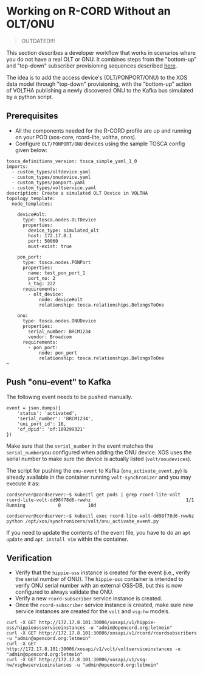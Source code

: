 # Working on R-CORD Without an OLT/ONU

> OUTDATED!!!

This section describes a developer workflow that works in scenarios
where you do not have a real OLT or ONU. It combines steps from
the "bottom-up" and "top-down" subscriber provisioning sequences
described [here](../profiles/rcord/configuration.md).

The idea is to add the access device's (OLT/PONPORT/ONU) to the XOS
data model through "top-down" provisioning, with the "bottom-up"
action of VOLTHA publishing a newly discovered ONU to the Kafka bus
simulated by a python script.

## Prerequisites

- All the components needed for the R-CORD profile are up and running
   on your POD (xos-core, rcord-lite, voltha, onos).
- Configure `OLT/PONPORT/ONU` devices using the sample
   TOSCA config given below:

```shell
tosca_definitions_version: tosca_simple_yaml_1_0
imports:
  - custom_types/oltdevice.yaml
  - custom_types/onudevice.yaml
  - custom_types/ponport.yaml
  - custom_types/voltservice.yaml
description: Create a simulated OLT Device in VOLTHA
topology_template:
  node_templates:

    device#olt:
      type: tosca.nodes.OLTDevice
      properties:
        device_type: simulated_olt
        host: 172.17.0.1
        port: 50060
        must-exist: true

    pon_port:
      type: tosca.nodes.PONPort
      properties:
        name: test_pon_port_1
        port_no: 2
        s_tag: 222
      requirements:
        - olt_device:
            node: device#olt
            relationship: tosca.relationships.BelongsToOne

    onu:
      type: tosca.nodes.ONUDevice
      properties:
        serial_number: BRCM1234
        vendor: Broadcom
      requirements:
        - pon_port:
            node: pon_port
            relationship: tosca.relationships.BelongsToOne
~
```

## Push "onu-event" to Kafka

The following event needs to be pushed manually.

```shell
event = json.dumps({
    'status': 'activated',
    'serial_number': 'BRCM1234',
    'uni_port_id': 16,
    'of_dpid': 'of:109299321'
})
```

Make sure that the `serial_number` in the event matches the
`serial_number`you configured when adding the ONU device.
XOS uses the serial number to make sure the device is actually
listed (`volt/onudevices`).

The script for pushing the `onu-event` to Kafka
(`onu_activate_event.py`) is already available in the container
running `volt-synchronizer` and you may execute it as:

```shell
cordserver@cordserver:~$ kubectl get pods | grep rcord-lite-volt
rcord-lite-volt-dd98f78d6-rwwhz                                   1/1       Running            0          10d

cordserver@cordserver:~$ kubectl exec rcord-lite-volt-dd98f78d6-rwwhz python /opt/xos/synchronizers/volt/onu_activate_event.py
```

If you need to update the contents of the event file, you have to do
an `apt update` and `apt install vim` within the container.

## Verification

- Verify that the `hippie-oss` instance is created for the event
   (i.e., verify the serial number of ONU). The `hippie-oss` container
   is intended to verify ONU serial number with an external OSS-DB,
   but this is now configured to always validate the ONU.
- Verify a new `rcord-subscriber` service instance is created.
- Once the `rcord-subscriber` service instance is created, make sure
   new service instances are created for the `volt` and `vsg-hw` models.

```shell
curl -X GET http://172.17.8.101:30006/xosapi/v1/hippie-oss/hippieossserviceinstances -u "admin@opencord.org:letmein"
curl -X GET http://172.17.8.101:30006/xosapi/v1/rcord/rcordsubscribers -u "admin@opencord.org:letmein"
curl -X GET http://172.17.8.101:30006/xosapi/v1/volt/voltserviceinstances -u "admin@opencord.org:letmein"
curl -X GET http://172.17.8.101:30006/xosapi/v1/vsg-hw/vsghwserviceinstances -u "admin@opencord.org:letmein"
```
